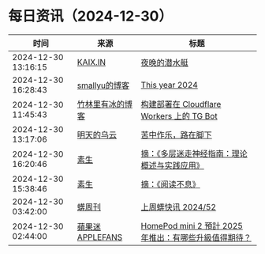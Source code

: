 ﻿# 每日资讯（2024-12-30）

|时间|来源|标题|
|---|---|---|
|2024-12-30 13:16:15|[KAIX.IN](https://kaix.in/feed/)|[夜晚的潜水艇](https://kaix.in/2024/1230-yewan-de-qianshuiting/)|
|2024-12-30 16:28:43|[smallyu的博客](https://smallyu.net/atom.xml)|[This year 2024 ](https://smallyu.net/2024/12/31/this-year-2024/)|
|2024-12-30 11:45:43|[竹林里有冰的博客](https://zhul.in/rss.xml)|[构建部署在 Cloudflare Workers 上的 TG Bot](https://zhul.in/2024/12/30/tg-bot-hosted-on-cloudflare-workers/)|
|2024-12-30 13:17:06|[明天的乌云](https://blog.xlab.app/atom.xml)|[苦中作乐，路在脚下](https://blog.xlab.app/p/e53e3a7d/)|
|2024-12-30 16:20:46|[素生](http://z.arlmy.me/atom.xml)|[摘：《多层迷走神经指南：理论概述与实践应用》](http://z.arlmy.me/posts/Note/Note_DebDana_ThePolyvagalTheoryInTherapy/)|
|2024-12-30 15:38:46|[素生](http://z.arlmy.me/atom.xml)|[摘：《阅读不息》](http://z.arlmy.me/posts/Note/Note_BanBenLongYi_YueDuBuXi/)|
|2024-12-30 03:42:00|[蠎周刊](https://weekly.pychina.org/feeds/all.atom.xml)|[上周蠎快讯 2024/52](https://weekly.pychina.org/pyrecap/pyrw-2452.html)|
|2024-12-30 02:44:00|[蘋果迷 APPLEFANS](https://applefans.today/feed/)|[HomePod mini 2 預計 2025 年推出：有哪些升級值得期待？](https://applefans.today/2024-12-homepods-mini-2-rumors/)|
